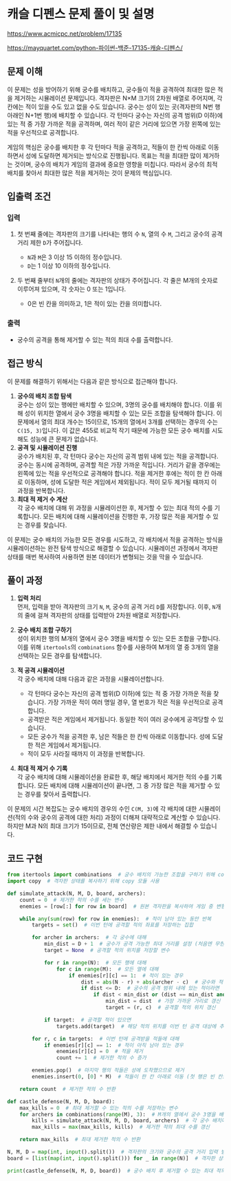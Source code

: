 # 캐슬 디펜스 문제 풀이 및 설명

<https://www.acmicpc.net/problem/17135>

<https://mayquartet.com/python-파이썬-백준-17135-캐슬-디펜스/>

## 문제 이해

이 문제는 성을 방어하기 위해 궁수를 배치하고, 궁수들이 적을 공격하여 최대한 많은 적을 제거하는 시뮬레이션 문제입니다. 격자판은 N×M 크기의 2차원 배열로 주어지며, 각 칸에는 적이 있을 수도 있고 없을 수도 있습니다. 궁수는 성이 있는 곳(격자판의 N번 행 아래인 N+1번 행)에 배치할 수 있습니다. 각 턴마다 궁수는 자신의 공격 범위(D 이하)에 있는 적 중 가장 가까운 적을 공격하며, 여러 적이 같은 거리에 있으면 가장 왼쪽에 있는 적을 우선적으로 공격합니다.

게임의 핵심은 궁수를 배치한 후 각 턴마다 적을 공격하고, 적들이 한 칸씩 아래로 이동하면서 성에 도달하면 제거되는 방식으로 진행됩니다. 목표는 적을 최대한 많이 제거하는 것이며, 궁수의 배치가 게임의 결과에 중요한 영향을 미칩니다. 따라서 궁수의 최적 배치를 찾아서 최대한 많은 적을 제거하는 것이 문제의 핵심입니다.

## 입출력 조건

### 입력

1. 첫 번째 줄에는 격자판의 크기를 나타내는 행의 수 `N`, 열의 수 `M`, 그리고 궁수의 공격 거리 제한 `D`가 주어집니다.

   - `N`과 `M`은 3 이상 15 이하의 정수입니다.
   - `D`는 1 이상 10 이하의 정수입니다.

2. 두 번째 줄부터 `N`개의 줄에는 격자판의 상태가 주어집니다. 각 줄은 M개의 숫자로 이루어져 있으며, 각 숫자는 0 또는 1입니다.
   - 0은 빈 칸을 의미하고, 1은 적이 있는 칸을 의미합니다.

### 출력

- 궁수의 공격을 통해 제거할 수 있는 적의 최대 수를 출력합니다.

## 접근 방식

이 문제를 해결하기 위해서는 다음과 같은 방식으로 접근해야 합니다.

1. **궁수의 배치 조합 탐색**  
   궁수는 성이 있는 행에만 배치할 수 있으며, 3명의 궁수를 배치해야 합니다. 이를 위해 성이 위치한 열에서 궁수 3명을 배치할 수 있는 모든 조합을 탐색해야 합니다. 이 문제에서 열의 최대 개수는 15이므로, 15개의 열에서 3개를 선택하는 경우의 수는 `C(15, 3)`입니다. 이 값은 455로 비교적 작기 때문에 가능한 모든 궁수 배치를 시도해도 성능에 큰 문제가 없습니다.
2. **공격 및 시뮬레이션 진행**  
   궁수가 배치된 후, 각 턴마다 궁수는 자신의 공격 범위 내에 있는 적을 공격합니다. 궁수는 동시에 공격하며, 공격할 적은 가장 가까운 적입니다. 거리가 같을 경우에는 왼쪽에 있는 적을 우선적으로 공격해야 합니다. 적을 제거한 후에는 적이 한 칸 아래로 이동하며, 성에 도달한 적은 게임에서 제외됩니다. 적이 모두 제거될 때까지 이 과정을 반복합니다.
3. **최대 적 제거 수 계산**  
   각 궁수 배치에 대해 위 과정을 시뮬레이션한 후, 제거할 수 있는 최대 적의 수를 기록합니다. 모든 배치에 대해 시뮬레이션을 진행한 후, 가장 많은 적을 제거할 수 있는 경우를 찾습니다.

이 문제는 궁수 배치의 가능한 모든 경우를 시도하고, 각 배치에서 적을 공격하는 방식을 시뮬레이션하는 완전 탐색 방식으로 해결할 수 있습니다. 시뮬레이션 과정에서 격자판 상태를 매번 복사하여 사용하면 원본 데이터가 변형되는 것을 막을 수 있습니다.

## 풀이 과정

1. **입력 처리**  
   먼저, 입력을 받아 격자판의 크기 `N`, `M`, 궁수의 공격 거리 `D`를 저장합니다. 이후, `N`개의 줄에 걸쳐 격자판의 상태를 입력받아 2차원 배열로 저장합니다.

2. **궁수 배치 조합 구하기**  
   성이 위치한 행의 M개의 열에서 궁수 3명을 배치할 수 있는 모든 조합을 구합니다. 이를 위해 `itertools`의 `combinations` 함수를 사용하여 M개의 열 중 3개의 열을 선택하는 모든 경우를 탐색합니다.

3. **적 공격 시뮬레이션**  
   각 궁수 배치에 대해 다음과 같은 과정을 시뮬레이션합니다.

   - 각 턴마다 궁수는 자신의 공격 범위(D 이하)에 있는 적 중 가장 가까운 적을 찾습니다. 가장 가까운 적이 여러 명일 경우, 열 번호가 작은 적을 우선적으로 공격합니다.
   - 공격받은 적은 게임에서 제거됩니다. 동일한 적이 여러 궁수에게 공격당할 수 있습니다.
   - 모든 궁수가 적을 공격한 후, 남은 적들은 한 칸씩 아래로 이동합니다. 성에 도달한 적은 게임에서 제거됩니다.
   - 적이 모두 사라질 때까지 이 과정을 반복합니다.

4. **최대 적 제거 수 기록**  
   각 궁수 배치에 대해 시뮬레이션을 완료한 후, 해당 배치에서 제거한 적의 수를 기록합니다. 모든 배치에 대해 시뮬레이션이 끝나면, 그 중 가장 많은 적을 제거할 수 있는 경우를 찾아서 출력합니다.

이 문제의 시간 복잡도는 궁수 배치의 경우의 수인 `C(M, 3)`에 각 배치에 대한 시뮬레이션(적의 수와 궁수의 공격에 대한 처리) 과정이 더해져 대략적으로 계산할 수 있습니다. 하지만 M과 N의 최대 크기가 15이므로, 전체 연산량은 제한 내에서 해결할 수 있습니다.

## 코드 구현

```python
from itertools import combinations  # 궁수 배치의 가능한 조합을 구하기 위해 combinations 함수 임포트
import copy  # 격자판 상태를 복사하기 위해 copy 모듈 사용

def simulate_attack(N, M, D, board, archers):
    count = 0  # 제거한 적의 수를 세는 변수
    enemies = [row[:] for row in board]  # 원본 격자판을 복사하여 게임 중 변형되지 않게 하기 위함

    while any(sum(row) for row in enemies):  # 적이 남아 있는 동안 반복
        targets = set()  # 이번 턴에 공격할 적의 좌표를 저장하는 집합

        for archer in archers:  # 각 궁수에 대해
            min_dist = D + 1  # 궁수가 공격 가능한 최대 거리를 설정 (처음엔 무한대처럼 큰 값으로 시작)
            target = None  # 공격할 적의 위치를 저장할 변수

            for r in range(N):  # 모든 행에 대해
                for c in range(M):  # 모든 열에 대해
                    if enemies[r][c] == 1:  # 적이 있는 경우
                        dist = abs(N - r) + abs(archer - c)  # 궁수와 적 사이의 거리 계산 (맨해튼 거리)
                        if dist <= D:  # 궁수의 공격 범위 내에 있는 적이라면
                            if dist < min_dist or (dist == min_dist and c < target[1]):  # 가장 가까운 적 또는 왼쪽에 있는 적을 선택
                                min_dist = dist  # 가장 가까운 거리로 갱신
                                target = (r, c)  # 공격할 적의 위치 갱신

            if target:  # 공격할 적이 있으면
                targets.add(target)  # 해당 적의 위치를 이번 턴 공격 대상에 추가

        for r, c in targets:  # 이번 턴에 공격받을 적들에 대해
            if enemies[r][c] == 1:  # 적이 아직 남아 있는 경우
                enemies[r][c] = 0  # 적을 제거
                count += 1  # 제거한 적의 수 증가

        enemies.pop()  # 마지막 행의 적들은 성에 도착했으므로 제거
        enemies.insert(0, [0] * M)  # 적들이 한 칸 아래로 이동 (첫 행은 빈 칸으로 추가)

    return count  # 제거한 적의 수 반환

def castle_defense(N, M, D, board):
    max_kills = 0  # 최대 제거할 수 있는 적의 수를 저장하는 변수
    for archers in combinations(range(M), 3):  # M개의 열에서 궁수 3명을 배치하는 모든 조합에 대해
        kills = simulate_attack(N, M, D, board, archers)  # 각 궁수 배치에 대해 시뮬레이션 수행
        max_kills = max(max_kills, kills)  # 제거한 적의 최대 수를 갱신

    return max_kills  # 최대 제거한 적의 수 반환

N, M, D = map(int, input().split())  # 격자판의 크기와 궁수의 공격 거리 입력 받기
board = [list(map(int, input().split())) for _ in range(N)]  # 격자판 상태 입력 받기

print(castle_defense(N, M, D, board))  # 궁수 배치 후 제거할 수 있는 최대 적의 수 출력
```
